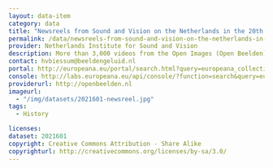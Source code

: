 ```yaml
---
layout: data-item
category: data
title: "Newsreels from Sound and Vision on the Netherlands in the 20th century"
permalink: /data/newsreels-from-sound-and-vision-on-the-netherlands-in-the-20th-century
provider: Netherlands Institute for Sound and Vision
description: More than 3,000 videos from the Open Images (Open Beelden) dataset of the Netherlands Institute for Sound and Vision. The collection contains newsreels from the Polygoon collection and several other films on the Netherlands in the twentieth century. It contains historical news events, with topics such as art, culture, transportation, health and healthcare, nature, politics, sports, pets and fashion. 
contact: hvbiessum@beeldengeluid.nl
portal: http://europeana.eu/portal/search.html?query=europeana_collectionName%3A2021601*&rows=24&qf=RIGHTS%3Ahttp%3A%2F%2Fcreativecommons.org%2Flicenses%2Fby-sa%2F*
console: http://labs.europeana.eu/api/console/?function=search&query=europeana_collectionName%3A2021601*&rows=24&qf=RIGHTS%3Ahttp%3A%2F%2Fcreativecommons.org%2Flicenses%2Fby-sa%2F*
providerurl: http://openbeelden.nl
imageurl:
  - "/img/datasets/2021601-newsreel.jpg"
tags:
  - History

licenses:
dataset: 2021601
copyright: Creative Commons Attribution - Share Alike
copyrighturl: http://creativecommons.org/licenses/by-sa/3.0/
---
```

